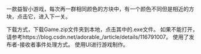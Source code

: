 一款益智小游戏，每次再一群相同颜色的方块中，有一个颜色不同但是相近的方块，点击它，进入下一关。

下载方式，下载Game.zip文件夹到本地，点击其中的.exe文件。
如果不能打开，请参考https://blog.csdn.net/adorable_/article/details/116791007。
使用了发布者-接收者事件处理方式。
使用UI进行游戏制作。

